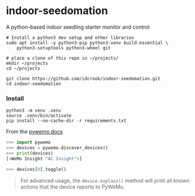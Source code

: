 # indoor-seedomation
A python-based indoor seedling starter monitor and control



```shell
# Install a python3 dev setup and other libraries
sudo apt install -y python3-pip python3-venv build-essential \
    python3-setuptools python3-wheel git

# place a clone of this repo in ~/projects/
mkdir ~/projects
cd ~/projects

git clone https://github.com/idcrook/indoor-seedomation.git
cd indoor-seedomation
```


### Install


```
python3 -m venv .venv
source .venv/bin/activate
pip install --no-cache-dir -r requirements.txt
```

From the [pywemo docs](https://github.com/pywemo/pywemo)

```python
>>> import pywemo
>>> devices = pywemo.discover_devices()
>>> print(devices)
[<WeMo Insight "AC Insight">]

>>> devices[0].toggle()
```

> For advanced usage, the `device.explain()` method will print all known actions that the device reports to PyWeMo.

